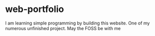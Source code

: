 # web-portfolio
I am learning simple programming by building this website. 
One of my numerous unfinished project. May the FOSS be with me 
